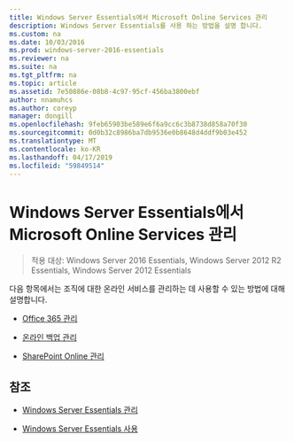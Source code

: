 ```yaml
---
title: Windows Server Essentials에서 Microsoft Online Services 관리
description: Windows Server Essentials를 사용 하는 방법을 설명 합니다.
ms.custom: na
ms.date: 10/03/2016
ms.prod: windows-server-2016-essentials
ms.reviewer: na
ms.suite: na
ms.tgt_pltfrm: na
ms.topic: article
ms.assetid: 7e50886e-08b8-4c97-95cf-456ba3800ebf
author: nnamuhcs
ms.author: coreyp
manager: dongill
ms.openlocfilehash: 9feb65903be589e6f6a9cc6c3b8738d858a70f30
ms.sourcegitcommit: 0d0b32c8986ba7db9536e0b8648d4ddf9b03e452
ms.translationtype: MT
ms.contentlocale: ko-KR
ms.lasthandoff: 04/17/2019
ms.locfileid: "59849514"
---
```

# <a name="manage-microsoft-online-services-in-windows-server-essentials"></a>Windows Server Essentials에서 Microsoft Online Services 관리

>적용 대상: Windows Server 2016 Essentials, Windows Server 2012 R2 Essentials, Windows Server 2012 Essentials

다음 항목에서는 조직에 대한 온라인 서비스를 관리하는 데 사용할 수 있는 방법에 대해 설명합니다.  
  
-   [Office 365 관리](Manage-Office-365-in-Windows-Server-Essentials.md)   
  
-   [온라인 백업 관리](Manage-Online-Backup-in-Windows-Server-Essentials.md)  
  
-   [SharePoint Online 관리](Manage-SharePoint-Online-in-Windows-Server-Essentials.md)  
  
## <a name="see-also"></a>참조  
  
-   [Windows Server Essentials 관리](Manage-Windows-Server-Essentials.md)  
  
-   [Windows Server Essentials 사용](../use/Use-Windows-Server-Essentials.md)